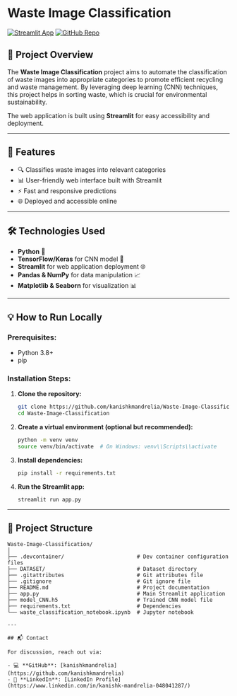 # Waste Image Classification

[![Streamlit App](https://img.shields.io/badge/Streamlit-App-blue)](https://wasteimageclassification.streamlit.app/)
[![GitHub Repo](https://img.shields.io/badge/GitHub-Repository-green)](https://github.com/kanishkmandrelia/Waste-Image-Classification)

## 📌 Project Overview

The **Waste Image Classification** project aims to automate the classification of waste images into appropriate categories to promote efficient recycling and waste management. By leveraging deep learning (CNN) techniques, this project helps in sorting waste, which is crucial for environmental sustainability.

The web application is built using **Streamlit** for easy accessibility and deployment.

---

## 🚀 Features

- 🔍 Classifies waste images into relevant categories
- 📊 User-friendly web interface built with Streamlit
- ⚡ Fast and responsive predictions
- 🌐 Deployed and accessible online

---

## 🛠️ Technologies Used

- **Python** 🐍
- **TensorFlow/Keras** for CNN model 🧠
- **Streamlit** for web application deployment 🌐
- **Pandas & NumPy** for data manipulation 📈
- **Matplotlib & Seaborn** for visualization 📊

---

## 💡 How to Run Locally

### Prerequisites:
- Python 3.8+
- pip

### Installation Steps:

1. **Clone the repository:**
   ```bash
   git clone https://github.com/kanishkmandrelia/Waste-Image-Classification.git
   cd Waste-Image-Classification

2. **Create a virtual environment (optional but recommended):**
   ```bash
   python -m venv venv
   source venv/bin/activate  # On Windows: venv\\Scripts\\activate

3. **Install dependencies:**
   ```bash
   pip install -r requirements.txt

4. **Run the Streamlit app:**
   ```bash
   streamlit run app.py

---

## 📁 Project Structure

```text
Waste-Image-Classification/
│
├── .devcontainer/                       # Dev container configuration files  
├── DATASET/                             # Dataset directory  
├── .gitattributes                       # Git attributes file  
├── .gitignore                           # Git ignore file  
├── README.md                            # Project documentation  
├── app.py                               # Main Streamlit application  
├── model_CNN.h5                         # Trained CNN model file  
├── requirements.txt                     # Dependencies  
└── waste_classification_notebook.ipynb  # Jupyter notebook  

---

## 📬 Contact

For discussion, reach out via:

- 💻 **GitHub**: [kanishkmandrelia](https://github.com/kanishkmandrelia)
- 🔗 **LinkedIn**: [LinkedIn Profile](https://www.linkedin.com/in/kanishk-mandrelia-048041287/)
